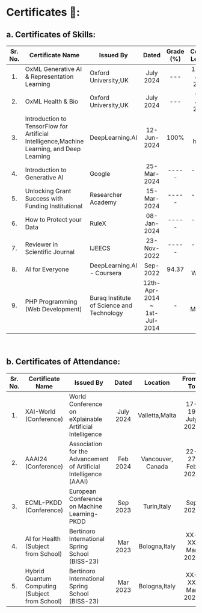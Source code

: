 #  Certificates 📝:
##  a. Certificates of Skills:
| Sr. No. | Certificate Name                           | Issued By            |   Dated         | Grade (%) | Course Length | Certificate |
| :---: | ------------------                           | ------------         |   :---:         |   :---:   |   :---:       |     :---:   |
| 1.    | OxML Generative AI & Representation Learning | Oxford University,UK |  July 2024 |    ---    | 11-14 July 2024   |  [LINK](https://www.oxfordml.school/replearning)   |
| 2.   | OxML Health & Bio                             | Oxford University,UK | July 2024 |  ---       | 6-9 July 2024     |  [LINK](https://www.oxfordml.school/health)   |
| 3. | Introduction to TensorFlow for Artificial Intelligence,Machine Learning, and Deep Learning | DeepLearning.AI  | 12-Jun-2024                   |  100%       |   17 hours     |     <a href='https://coursera.org/share/c92c13ff02cf8e09592af5bf8fcb0d0e'> Yes </a>    |
| 4. | Introduction to Generative AI | Google                            | 25-Mar-2024                   | -----       |   -------     |     <a href='https://www.cloudskillsboost.google/public_profiles/3924a3ad-b31b-42f5-b55b-6753ba136fb0/badges/8435493?utm_medium=social&utm_source=linkedin&utm_campaign=ql-social-share'> Yes </a>    |
| 5. | Unlocking Grant Success with Funding Institutional | Researcher Academy | 15-Mar-2024                   | -----       |   -------     |    <a href='https://www.linkedin.com/posts/rashid-rao-cuipakistan_unlocking-grant-success-with-funding-institutional-activity-7177617228719112192-CcIc?utm_source=share&utm_medium=member_desktop'> Yes </a>    |
| 6. | How to Protect your Data          | RuleX                            | 08-Jan-2024                   | -----       |   -------     |     <a href='https://drive.google.com/file/d/1FwmLfBSHWwRJdBjBv_khjoyEgVHhD-gO/view?usp=sharing'> Yes </a> |
| 7. | Reviewer in Scientific Journal    | IJEECS                            | 23-Nov-2022                   | -----       |   -------     |     <a href='https://drive.google.com/file/d/1r9EEOnvTWt6H2K-SmyowuiUtaBIWh7xU/view?usp=sharing'> Yes </a>   |
| 8. | AI for Everyone                   | DeepLearning.AI - Coursera                       | Sep-2022                      | 94.37       |   4 Weeks     |     <a href = 'https://www.coursera.org/account/accomplishments/verify/XFEK65GWB3MF'> Link </a>    |
| 9. | PHP Programming (Web Development) | Buraq Institute of Science and Technology        | 12th-Apr-2014 ~ 1st-Jul-2014  | -           |   3 Months    |     <a href='https://drive.google.com/file/d/1K686f8rWsElKnx3g8lmmIc5j7OqL6bZI/view?usp=sharing'> Yes </a>    |

<br>

##  b. Certificates of Attendance:
| Sr. No. | Certificate Name   | Issued By                                         |    Dated  |   Location          |      From-To      |        Certificate |
| :-----: | ------------------ | ------------                                      |    :---:  |   :---:             |      :---:        |        :---:   |
| 1.  | XAI-World (Conference) | World Conference on eXplainable Artificial Intelligence        | July 2024 |  Valletta,Malta     | 17-19 July 2024   |  [LINK](https://xaiworldconference.com/2024/)   |
| 2. | AAAI24 (Conference) | Association for the Advancement of Artificial Intelligence (AAAI) | Feb 2024  |  Vancouver, Canada  | 22-27 Feb 2024   |     [LINK](/files/AAAI-24_Certificate.jpeg)   |
| 3. | ECML-PKDD (Conference) | European Conference on Machine Learning-PKDD                    | Sep 2023  |     Turin,Italy     | Sep 2023   |   18-22 Sep 2023   | [LINK](#) |
| 4. | AI for Health (Subject from School) | Bertinoro International Spring School (BISS-23)            | Mar 2023  |     Bologna,Italy   | XX-XX Mar 2023   |     [LINK](#)   |
| 5. | Hybrid Quantum Computing (Subject from School) | Bertinoro International Spring School (BISS-23)       | Mar 2023  |     Bologna,Italy   | XX-XX Mar 2023   |     [LINK](#)   |